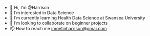 - 👋 Hi, I’m @Harrison
- 👀 I’m interested in Data Science
- 🌱 I’m currently learning Health Data Science at Swansea University
- 💞️ I’m looking to collaborate on beginner projects
- 📫 How to reach me imoetinharrison@gmai.com

<!---
Harrison-2140714/Harrison-2140714 is a ✨ special ✨ repository because its `README.md` (this file) appears on your GitHub profile.
You can click the Preview link to take a look at your changes.
--->
